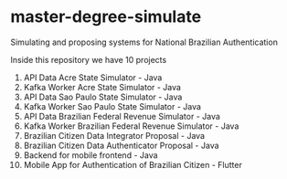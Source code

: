 # master-degree-simulate
Simulating and proposing systems for National Brazilian Authentication

Inside this repository we have 10 projects
1. API Data Acre State Simulator - Java
2. Kafka Worker Acre State Simulator - Java
3. API Data Sao Paulo State Simulator - Java
4. Kafka Worker Sao Paulo State Simulator - Java
5. API Data Brazilian Federal Revenue Simulator - Java
6. Kafka Worker Brazilian Federal Revenue Simulator - Java
7. Brazilian Citizen Data Integrator Proposal - Java
8. Brazilian Citizen Data Authenticator Proposal - Java
9. Backend for mobile frontend - Java
10. Mobile App for Authentication of Brazilian Citizen - Flutter